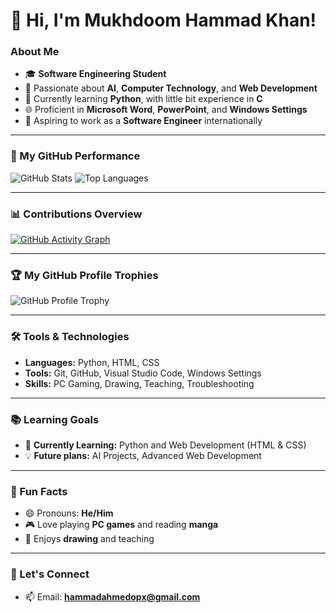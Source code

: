 # 👋 Hi, I'm Mukhdoom Hammad Khan!

### About Me
- 🎓 **Software Engineering Student**
- 🌟 Passionate about **AI**, **Computer Technology**, and **Web Development**
- 🐍 Currently learning **Python**, with little bit experience in **C**
- 🌐 Proficient in **Microsoft Word**, **PowerPoint**, and **Windows Settings**
- 🚀 Aspiring to work as a **Software Engineer** internationally

---

### 🚀 My GitHub Performance
![GitHub Stats](https://github-readme-stats.vercel.app/api?username=Mukhdoom-Hammad-Khan&show_icons=true&theme=radical)
![Top Languages](https://github-readme-stats.vercel.app/api/top-langs/?username=Mukhdoom-Hammad-Khan&layout=compact&theme=radical)

---

### 📊 Contributions Overview
[![GitHub Activity Graph](https://github-readme-activity-graph.vercel.app/graph?username=Mukhdoom-Hammad-Khan&theme=radical)](https://github.com/ashutosh00710/github-readme-activity-graph)

---

### 🏆 My GitHub Profile Trophies
![GitHub Profile Trophy](https://github-profile-trophy.vercel.app/?username=Mukhdoom-Hammad-Khan)

---

### 🛠️ Tools & Technologies
- **Languages:** Python, HTML, CSS
- **Tools:** Git, GitHub, Visual Studio Code, Windows Settings
- **Skills:** PC Gaming, Drawing, Teaching, Troubleshooting

---

### 📚 Learning Goals
- 🌱 **Currently Learning:** Python and Web Development (HTML & CSS)
- 💡 **Future plans:** AI Projects, Advanced Web Development

---

### 🎨 Fun Facts
- 😄 Pronouns: **He/Him**
- 🎮 Love playing **PC games** and reading **manga**
- 🎨 Enjoys **drawing** and teaching

---

### 📧 Let's Connect
- 📫 Email: **hammadahmedopx@gmail.com**
